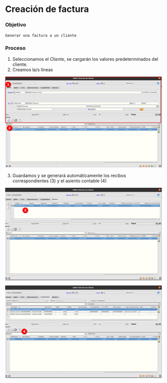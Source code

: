 # Creación de factura
### Objetivo
    Generar una factura a un cliente
### Proceso
1. Seleccionamos el *Cliente*, se cargarán los valores predeterminados del cliente.
2. Creamos la/s líneas

![Facturas de ventas](./img/facturascli.png)

3. Guardamos y se generará automáticamente los recibos correspondientes (3) y el asiento contable (4)

![Facturas de ventass](./img/facturascli2.png)

![Facturas de ventass](./img/facturascli3.png)    

